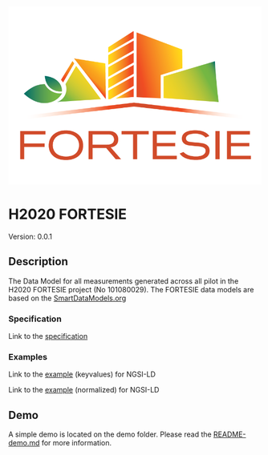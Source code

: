 [![FORTESIE](./LOGO.png "Logo")](http://fortesie.eu/)
# H2020 FORTESIE
Version: 0.0.1

## Description 

The Data Model for all measurements generated across all pilot in the H2020 FORTESIE project (No 101080029).
The FORTESIE data models are based on the [SmartDataModels.org](https://smartdatamodels.org)

### Specification

<!-- Link to the [interactive specification](https://swagger.lab.fiware.org/?url=https://smart-data-models.github.io/dataModel.Energy/ACMeasurement/swagger.yaml) -->

Link to the [specification](./doc/spec.md)

### Examples

<!-- Link to the [example](./examples/example.json) (keyvalues) for NGSI v2 -->

Link to the [example](./examples/example.jsonld) (keyvalues) for NGSI-LD

<!-- Link to the [example](./examples/example-normalized.json) (normalized) for NGSI-V2 -->

Link to the [example](./examples/example-normalized.jsonld) (normalized) for NGSI-LD

## Demo

A simple demo is located on the demo folder. Please read the [README-demo.md](./demo/README-demo.md) for more information.